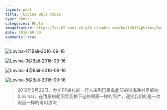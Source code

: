 ```yaml
---
layout: post
title:  Lovina Bali @2016
type: photo
categories: Photo
imagefeature: http://7xkj65.com1.z0.glb.clouddn.com/bali2016/photos/Bali-2016-dolphin-1.jpg?imageMogr2/thumbnail/!30p
date: 2016-09-29
comments: true
---
```


![Lovina-1@Bali-2016-09-16](http://7xkj65.com1.z0.glb.clouddn.com/bali2016/photos/Bali-2016-dolphin-1.jpg)

![Lovina-3@Bali-2016-09-16](http://7xkj65.com1.z0.glb.clouddn.com/bali2016/photos/Bali-2016-dolphin-3.jpg)

![Lovina-4@Bali-2016-09-16](http://7xkj65.com1.z0.glb.clouddn.com/bali2016/photos/Bali-2016-lovina-1.jpg)

![Lovina-5@Bali-2016-09-16](http://7xkj65.com1.z0.glb.clouddn.com/bali2016/photos/Bali-2016-lovina-2.jpg)



> 2016年9月22日，参加PP婚礼的一行人来到巴厘岛北部的沿海渔村罗威纳(Lovina)，在清晨的朝阳里我拍下这些跟画一样的照片，迎接我们的是一次跟画一样的奇幻漂流